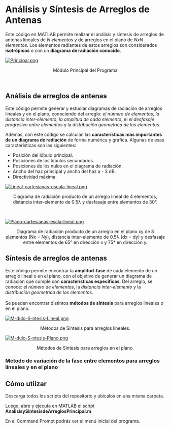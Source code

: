 # Análisis y Síntesis de Arreglos de Antenas
Este código en MATLAB permite realizar el análisis y síntesis de arreglos de antenas lineales de *N elementos* y de arreglos en el plano de *NxN elementos*. Los elementos radiantes de estos arreglos son considerados **isotrópicos** o con un **diagrama de radiación conocido**.

[![Principal.png](https://i.postimg.cc/g0dv0MhM/Principal.png)](https://postimg.cc/k21V1vf8)
<p align="center">
 Módulo Principal del Programa
</p> <br>

## Análisis de arreglos de antenas
Este código permite generar y estudiar diagramas de radiación de arreglos lineales y en el plano, conociendo del arreglo: *el número de elementos*, *la distancia inter-elemento*, *la amplitud de cada elemento*, el *el desfasaje progresivo entre elementos* y la *distribución geometríca de los elementos*.

Además, con este código se calculan las **características más importantes de un diagrama de radiación** de forma numérica y gráfica. Algunas de esas características son las siguientes: 
- Posición del lóbulo principal.
- Posiciones de los lóbulos secundarios.
- Posiciones de los nulos en el diagrama de radiación.
- Ancho del haz principal y ancho del haz a - 3 dB.
- Directividad máxima.

[![Lineal-cartesianas-escala-lineal.png](https://i.postimg.cc/Wb8Dn2q7/Lineal-cartesianas-escala-lineal.png)](https://postimg.cc/JGy47Cqy)
<p align="center">
 Diagrama de radiación producto de un arreglo lineal de 4 elementos, distancia inter-elemento de 0.5λ y desfasaje entre elementos de 30°.
</p> <br>

[![Plano-cartesianas-escla-lineal.png](https://i.postimg.cc/k4jJS5pV/Plano-cartesianas-escla-lineal.png)](https://postimg.cc/wymY89HH)
<p align="center">
 Diagrama de radiación producto de un arreglo en el plano xy de 8 elementos (Nx = Ny), distancia inter-elemento de 0.5λ (dx = dy) y desfasaje entre elementos de 65° en dirección x y 75* en dirección y.
</p>

## Síntesis de arreglos de antenas
Este código permite encontrar la **amplitud-fase** de cada elemento de un arreglo lineal o en el plano, con el objetivo de generar un diagrama de radiación que cumple con **características específicas**. Del arreglo, se conoce: el *número de elementos*, la *distancia inter-elemento* y la *distribución geometríca de los elementos*. <br>         
Se pueden encontrar distintos **métodos de síntesis** para arreglos lineales o en el plano. <br>

[![M-dulo-S-ntesis-Lineal.png](https://i.postimg.cc/T1bTsv9Q/M-dulo-S-ntesis-Lineal.png)](https://postimg.cc/7JxvCcjT)
<p align="center">
 Métodos de Síntesis para arreglos lineales.
</p>

[![M-dulo-S-ntesis-Plano.png](https://i.postimg.cc/jqfKtKH4/M-dulo-S-ntesis-Plano.png)](https://postimg.cc/qgpWxPZN)
<p align="center">
 Métodos de Síntesis para arreglos en el plano.
</p>

### Método de variación de la fase entre elementos para arreglos lineales y en el plano


## Cómo utiizar

Descarga todos los scripts del repositorio y ubicalos en una misma carpeta.

Luego, abre y ejecuta en MATLAB el script **AnalisisySintesisdeArreglosPrincipal.m**

En el Command Prompt podrás ver el menú inicial del programa.


